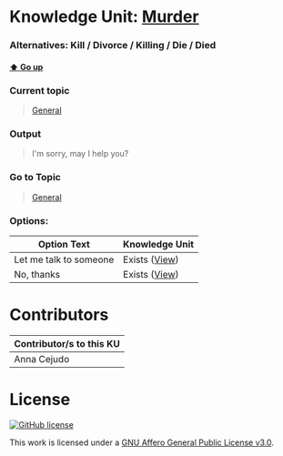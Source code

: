 # Knowledge Unit: [Murder](../../knowledge_units/general/murder.md)
### Alternatives:   Kill   /  Divorce   /  Killing   /  Die   /  Died 
#### [:arrow_up: Go up](../../topics/general.md)
### Current topic
> [General](../../topics/general.md)
### Output
> I&#039;m sorry, may I help you?
### Go to Topic
> [General](../../topics/general.md)

### Options: 

| Option Text | Knowledge Unit |
| - | - |  
| Let me talk to someone  |  Exists ([View](../../knowledge_units/general/let-me-talk-to-someone.md))  |  
| No, thanks  |  Exists ([View](../../knowledge_units/general/no-thanks.md))  | 

# Contributors

| Contributor/s to this KU |
| - | 
| Anna Cejudo |

# License
[![GitHub license](https://img.shields.io/github/license/inbrainz/cerebro)](https://github.com/inbrainz/cerebro/blob/master/LICENSE)

This work is licensed under a [GNU Affero General Public License v3.0](https://www.gnu.org/licenses/agpl-3.0.txt).